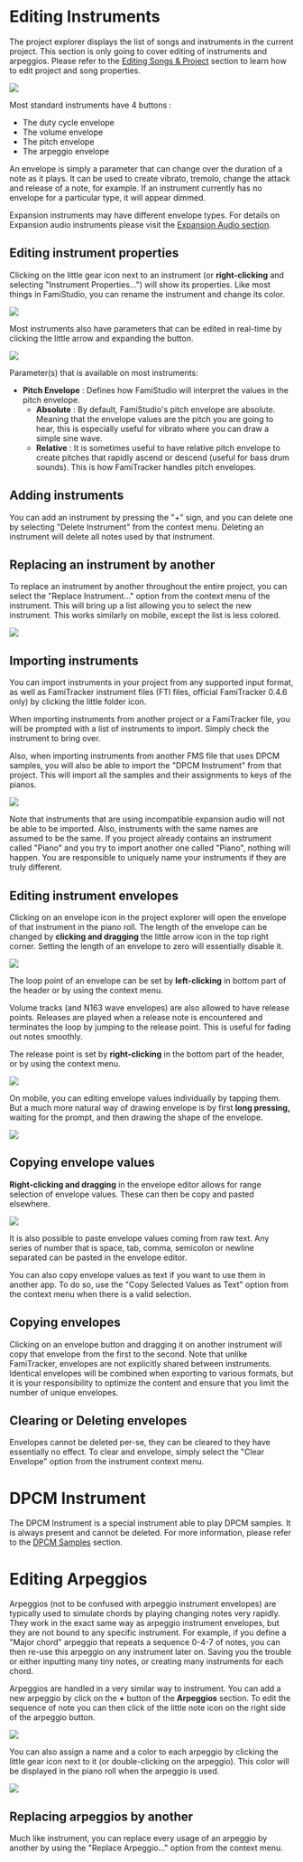 # Editing Instruments

The project explorer displays the list of songs and instruments in the current project. This section is only going to cover editing of instruments and arpeggios. Please refer to the [Editing Songs & Project](song.md) section to learn how to edit project and song properties.

![](images/ProjectExplorer.png#center)

Most standard instruments have 4 buttons :

* The duty cycle envelope
* The volume envelope
* The pitch envelope
* The arpeggio envelope

An envelope is simply a parameter that can change over the duration of a note as it plays. It can be used to create vibrato, tremolo, change the attack and release of a note, for example. If an instrument currently has no envelope for a particular type, it will appear dimmed.

Expansion instruments may have different envelope types. For details on Expansion audio instruments please visit the [Expansion Audio section](expansion.md).

## Editing instrument properties

Clicking on the little gear icon next to an instrument (or **right-clicking** and selecting "Instrument Properties...") will show its properties. Like most things in FamiStudio, you can rename the instrument and change its color. 

![](images/EditInstrument.png#center)

Most instruments also have parameters that can be edited in real-time by clicking the little arrow and expanding the button. 

![](images/EditInstrument2.png#center)

Parameter(s) that is available on most instruments:

* **Pitch Envelope** : Defines how FamiStudio will interpret the values in the pitch envelope.
    * **Absolute** : By default, FamiStudio's pitch envelope are absolute. Meaning that the envelope values are the pitch you are going to hear, this is especially useful for vibrato where you can draw a simple sine wave.
    * **Relative** : It is sometimes useful to have relative pitch envelope to create pitches that rapidly ascend or descend (useful for bass drum sounds). This is how FamiTracker handles pitch envelopes.
     
## Adding instruments

You can add an instrument by pressing the "+" sign, and you can delete one by selecting "Delete Instrument" from the context menu. Deleting an instrument will delete all notes used by that instrument.

## Replacing an instrument by another

To replace an instrument by another throughout the entire project, you can select the "Replace Instrument..." option from the context menu of the instrument. This will bring up a list allowing you to select the new instrument. This works similarly on mobile, except the list is less colored.

![](images/ReplaceInstrument2.png#center)

## Importing instruments

You can import instruments in your project from any supported input format, as well as FamiTracker instrument files (FTI files, official FamiTracker 0.4.6 only) by clicking the little folder icon. 

When importing instruments from another project or a FamiTracker file, you will be prompted with a list of instruments to import. Simply check the instrument to bring over.

Also, when importing instruments from another FMS file that uses DPCM samples, you will also be able to import the "DPCM Instrument" from that project. This will import all the samples and their assignments to keys of the pianos.

![](images/ImportInstruments.png#center)

Note that instruments that are using incompatible expansion audio will not be able to be imported. Also, instruments with the same names are assumed to be the same. If you project already contains an instrument called "Piano" and you try to import another one called "Piano", nothing will happen. You are responsible to uniquely name your instruments if they are truly different.

## Editing instrument envelopes

Clicking on an envelope icon in the project explorer will open the envelope of that instrument in the piano roll. The length of the envelope can be changed by **clicking and dragging** the little arrow icon in the top right corner. Setting the length of an envelope to zero will essentially disable it.

![](images/EditEnvelope.png#center)

The loop point of an envelope can be set by **left-clicking** in bottom part of the header or by using the context menu. 

Volume tracks (and N163 wave envelopes) are also allowed to have release points. Releases are played when a release note is encountered and terminates the loop by jumping to the release point. This is useful for fading out notes smoothly. 

The release point is set by **right-clicking** in the bottom part of the header, or by using the context menu.

![](images/EditEnvelopeRelease.png#center)

On mobile, you can editing envelope values individually by tapping them. But a much more natural way of drawing envelope is by first **long pressing,** waiting for the prompt, and then drawing the shape of the envelope. 

![](images/MobileDrawEnvelope.gif#center)

## Copying envelope values

**Right-clicking and dragging** in the envelope editor allows for range selection of envelope values. These can then be copy and pasted elsewhere.

![](images/CopyEnvelopeValues.png#center)

It is also possible to paste envelope values coming from raw text. Any series of number that is space, tab, comma, semicolon or newline separated can be pasted in the envelope editor. 

You can also copy envelope values as text if you want to use them in another app. To do so, use the "Copy Selected Values as Text" option from the context menu when there is a valid selection.

## Copying envelopes

Clicking on an envelope button and dragging it on another instrument will copy that envelope from the first to the second. Note that unlike FamiTracker, envelopes are not explicitly shared between instruments. Identical envelopes will be combined when exporting to various formats, but it is your responsibility to optimize the content and ensure that you limit the number of unique envelopes.

## Clearing or Deleting envelopes

Envelopes cannot be deleted per-se, they can be cleared to they have essentially no effect. To clear and envelope, simply select the "Clear Envelope" option from the instrument context menu.

# DPCM Instrument

The DPCM Instrument is a special instrument able to play DPCM samples. It is always present and cannot be deleted. For more information, please refer to the [DPCM Samples](dpcm.md) section. 

# Editing Arpeggios

Arpeggios (not to be confused with arpeggio instrument envelopes) are typically used to simulate chords by playing changing notes very rapidly. They work in the exact same way as arpeggio instrument envelopes, but they are not bound to any specific instrument. For example, if you define a "Major chord" arpeggio that repeats a sequence 0-4-7 of notes, you can then re-use this arpeggio on any instrument later on. Saving you the trouble or either inputting many tiny notes, or creating many instruments for each chord.

Arpeggios are handled in a very similar way to instrument. You can add a new arpeggio by click on the **+** button of the **Arpeggios** section. To edit the sequence of note you can then click of the little note icon on the right side of the arpeggio button. 

![](images/EditArpeggio.png#center)

You can also assign a name and a color to each arpeggio by clicking the little gear icon next to it (or double-clicking on the arpeggio). This color will be displayed in the piano roll when the arpeggio is used.

![](images/EditArpeggioProperties.png#center)

## Replacing arpeggios by another

Much like instrument, you can replace every usage of an arpeggio by another by using the "Replace Arpeggio..." option from the context menu.
